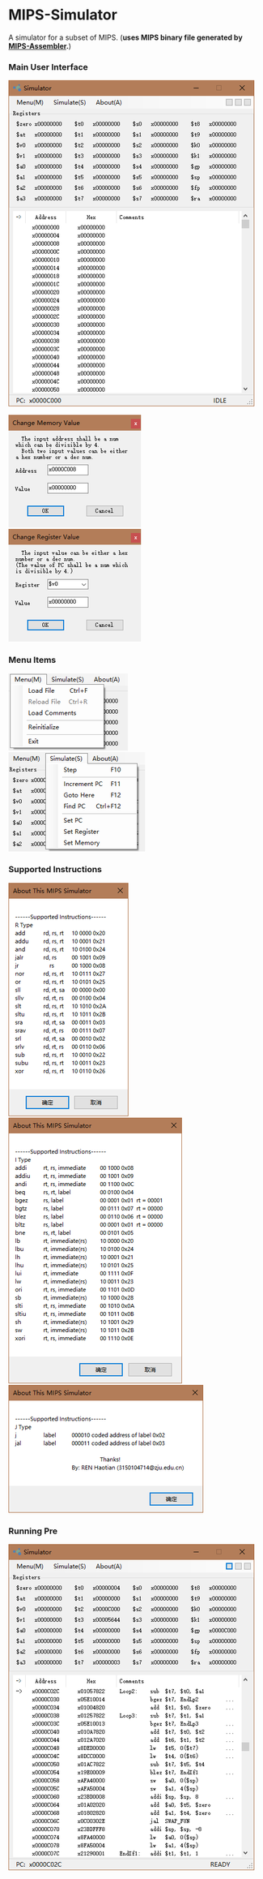 # MIPS-Simulator
A simulator for a subset of MIPS. (**uses MIPS binary file generated by [MIPS-Assembler](https://github.com/EveryTian/MIPS-Assembler).**)

### Main User Interface

![](simulator.png)

![](change_memory_value.png "Change memory value")![](change_register_value.png "Change register value")

### Menu Items

![](menu.png "Menu")![](simulate.png "Simulate")

### Supported Instructions

![](about1.png "R Type")![](about2.png "I Type")![](about3.png "J Type")

### Running Pre

![](running.png)
